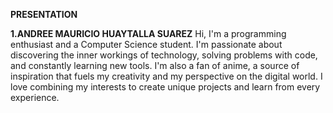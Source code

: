 **PRESENTATION**

**1.ANDREE MAURICIO HUAYTALLA SUAREZ**
    Hi, I'm a programming enthusiast and a Computer Science student. I'm passionate about discovering the inner      workings of technology, solving problems with code, and constantly learning new tools. I'm also a fan of         anime, a source of inspiration that fuels my creativity and my perspective on the digital world. I love          combining my interests to create unique projects and learn from every experience.
